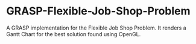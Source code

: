 # GRASP-Flexible-Job-Shop-Problem
A GRASP implementation for the Flexible Job Shop Problem. It renders a Gantt Chart for the best solution found using OpenGL.

